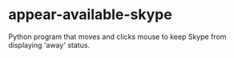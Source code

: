# appear-available-skype
Python program that moves and clicks mouse to keep Skype from displaying 'away' status.
